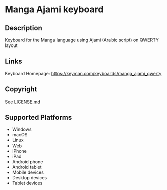 Manga Ajami keyboard
==============

Description
-----------
Keyboard for the Manga language using Ajami (Arabic script) on QWERTY layout

Links
-----
Keyboard Homepage: https://keyman.com/keyboards/manga_ajami_qwerty

Copyright
---------
See [LICENSE.md](LICENSE.md)

Supported Platforms
-------------------
 * Windows
 * macOS
 * Linux
 * Web
 * iPhone
 * iPad
 * Android phone
 * Android tablet
 * Mobile devices
 * Desktop devices
 * Tablet devices

